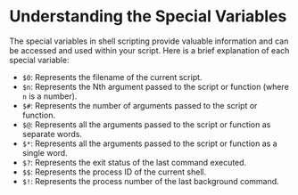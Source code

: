 # Understanding the Special Variables

The special variables in shell scripting provide valuable information and can be accessed and used within your script. Here is a brief explanation of each special variable:

- `$0`: Represents the filename of the current script.
- `$n`: Represents the Nth argument passed to the script or function (where `n` is a number).
- `$#`: Represents the number of arguments passed to the script or function.
- `$@`: Represents all the arguments passed to the script or function as separate words.
- `$*`: Represents all the arguments passed to the script or function as a single word.
- `$?`: Represents the exit status of the last command executed.
- `$$`: Represents the process ID of the current shell.
- `$!`: Represents the process number of the last background command.
